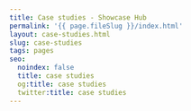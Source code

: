 ```yaml
---
title: Case studies - Showcase Hub
permalink: '{{ page.fileSlug }}/index.html'
layout: case-studies.html
slug: case-studies
tags: pages
seo:
  noindex: false
  title: case studies
  og:title: case studies
  twitter:title: case studies
---
```



